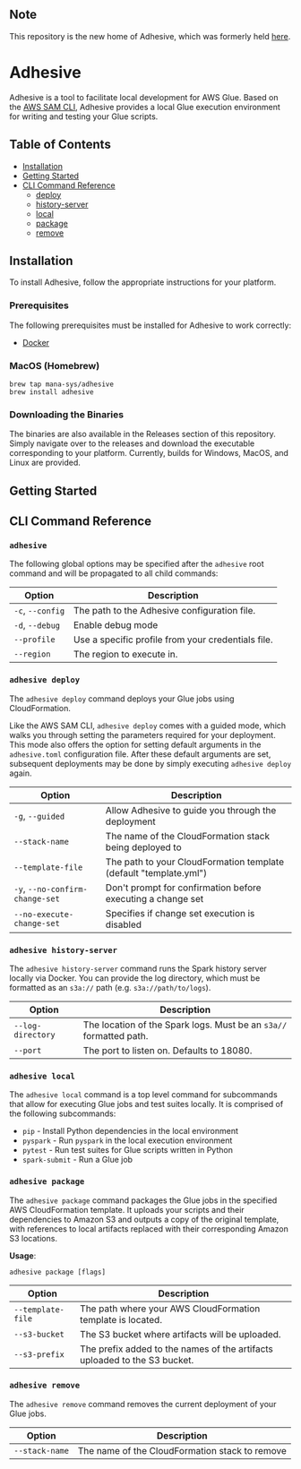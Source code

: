 ## Note
This repository is the new home of Adhesive, which was formerly held
[here](https://github.com/mana-sys/adhesive.git).

# Adhesive

Adhesive is a tool to facilitate local development for AWS Glue. Based on the
[AWS SAM CLI](https://github.com/awslabs/aws-sam-cli), Adhesive provides a 
local Glue execution environment for writing and testing your Glue
scripts.

## Table of Contents

- [Installation](#Installation)
- [Getting Started](#getting-started)
- [CLI Command Reference](#cli-command-reference)
  * [deploy](#adhesive-deploy)
  * [history-server](#adhesive-history-server)
  * [local](#adhesive-local)
  * [package](#adhesive-package)
  * [remove](#adhesive-remove)

## Installation
To install Adhesive, follow the appropriate instructions for your platform.

### Prerequisites
The following prerequisites must be installed for Adhesive to work correctly:
- [Docker](https://docs.docker.com/install/)

### MacOS (Homebrew)
```shell script
brew tap mana-sys/adhesive
brew install adhesive
```

### Downloading the Binaries
The binaries are also available in the Releases section of this repository.
Simply navigate over to the releases and download the executable corresponding
to your platform. Currently, builds for Windows, MacOS, and Linux are provided.

## <a name="getting-started"></a>Getting Started

## <a name="cli-command-reference"></a>CLI Command Reference

### `adhesive`
The following global options may be specified after the `adhesive` root command
and will be propagated to all child commands:

| Option | Description |
| --- | --- |
| `-c`, `--config` | The path to the Adhesive configuration file. |
| `-d`, `--debug` | Enable debug mode |
| `--profile` | Use a specific profile from your credentials file. |
| `--region` | The region to execute in. |

### `adhesive deploy`
The `adhesive deploy` command deploys your Glue jobs using CloudFormation.

Like the AWS SAM CLI, `adhesive deploy` comes with a guided mode, which walks
you through setting the parameters required for your deployment. This mode also
offers the option for setting default arguments in the `adhesive.toml` 
configuration file. After these default arguments are set, subsequent 
deployments may be done by simply executing `adhesive deploy` again.

| Option | Description |
| --- | --- |
| `-g`, `--guided` | Allow Adhesive to guide you through the deployment |
| `--stack-name` | The name of the CloudFormation stack being deployed to |
| `--template-file` |  The path to your CloudFormation template (default "template.yml") |
| `-y`, `--no-confirm-change-set` | Don't prompt for confirmation before executing a change set |
| `--no-execute-change-set` | Specifies if change set execution is disabled

### `adhesive history-server`
The `adhesive history-server` command runs the Spark history server locally
via Docker. You can provide the log directory, which must be formatted as
an `s3a://` path (e.g. `s3a://path/to/logs`).

| Option | Description |
| --- | --- |
| `--log-directory` | The location of the Spark logs. Must be an `s3a//` formatted path. |
| `--port` | The port to listen on. Defaults to 18080. |

### `adhesive local`
The `adhesive local` command is a top level command for subcommands that 
allow for executing Glue jobs and test suites locally. It is comprised
of the following subcommands:
- `pip` - Install Python dependencies in the local environment
- `pyspark` - Run `pyspark` in the local execution environment
- `pytest` - Run test suites for Glue scripts written in Python
- `spark-submit` - Run a Glue job

### `adhesive package`
The `adhesive package` command packages the Glue jobs in the specified
AWS CloudFormation template. It uploads your scripts and their dependencies
to Amazon S3 and outputs a copy of the original template, with references
to local artifacts replaced with their corresponding Amazon S3 locations.

**Usage**:
```
adhesive package [flags]
```

| Option | Description |
| --- | --- |
| `--template-file` | The path where your AWS CloudFormation template is located. |
| `--s3-bucket` | The S3 bucket where artifacts will be uploaded. |
| `--s3-prefix` | The prefix added to the names of the artifacts uploaded to the S3 bucket. |

### `adhesive remove`
The `adhesive remove` command removes the current deployment of your Glue jobs.

| Option | Description |
| --- | --- |
| `--stack-name` | The name of the CloudFormation stack to remove |

